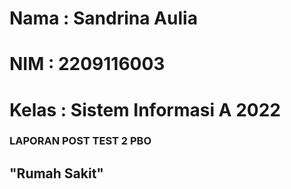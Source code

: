 # Nama  : Sandrina Aulia
# NIM   : 2209116003
# Kelas : Sistem Informasi A 2022

### LAPORAN POST TEST 2 PBO
## "Rumah Sakit"
